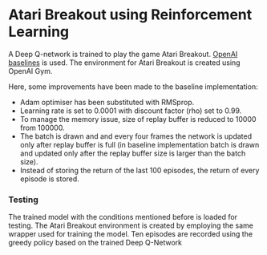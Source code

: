 # Atari Breakout using Reinforcement Learning

A Deep Q-network is trained to play the game Atari Breakout. [OpenAI baselines](https://github.com/openai/baselines) is used. The environment for Atari Breakout is created using OpenAI Gym.

Here, some improvements have been made to the baseline implementation:
* Adam optimiser has been substituted with RMSprop.
* Learning rate is set to  0.0001 with discount factor (rho) set to 0.99.
* To manage the memory issue, size of replay buffer is reduced to 10000 from 100000.
* The batch is drawn and and every four frames the network is updated only after replay buffer is full (in baseline implementation batch is drawn and updated only after the replay buffer size is larger than the batch size).
* Instead of storing the return of the last 100 episodes, the return of every episode is stored.

### Testing
The trained model with the conditions mentioned before is loaded for testing. The Atari Breakout environment is created by employing the same wrapper used for training the model. Ten episodes are recorded using the greedy policy based on the trained Deep Q-Network